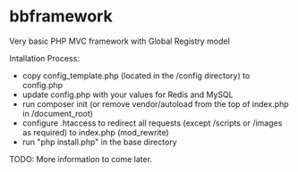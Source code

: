 # bbframework
Very basic PHP MVC framework with Global Registry model


Intallation Process:

- copy config_template.php (located in the /config directory) to config.php
- update config.php with your values for Redis and MySQL
- run composer init (or remove vendor/autoload from the top of index.php in /document_root)
- configure .htaccess to redirect all requests (except /scripts or /images as required) to index.php (mod_rewrite)
- run "php install.php" in the base directory

TODO: More information to come later.
